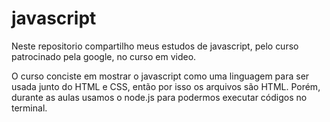 # javascript

 Neste repositorio compartilho meus estudos de javascript, pelo curso patrocinado pela google, no curso em video.

O curso conciste em mostrar o javascript como uma linguagem para ser usada junto do HTML e CSS, então por isso os arquivos são HTML. Porém, durante as aulas usamos o node.js para podermos executar códigos no terminal.
